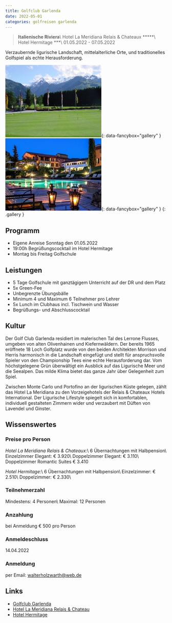 ```yaml
---
title: Golfclub Garlenda
date: 2022-05-01
categories: golfreisen garlenda
---
```


> **Italienische Riviera**\\
> Hotel La Meridiana Relais & Chateaux \*\*\*\*\*\\
> Hotel Hermitage \*\*\*\\
> 01.05.2022 - 07.05.2022

Verzaubernde ligurische Landschaft, mittelalterliche Orte, und traditionelles Golfspiel als echte Herausforderung.
<!--more-->

[![](/assets/img/garlenda/thumb-01.jpg)][1]{: data-fancybox="gallery" }
[![](/assets/img/garlenda/thumb-02.jpg)][2]{: data-fancybox="gallery" }
{: .gallery }

## Programm
* Eigene Anreise Sonntag den 01.05.2022
* 19:00h Begrüßungscocktail im Hotel Hermitage
* Montag bis Freitag Golfschule

## Leistungen
* 5 Tage Golfschule mit ganztägigem Unterricht auf der DR und dem Platz
* 5x Green-Fee
* Unbegrenzte Übungsbälle
* Minimum 4 und Maximum 6 Teilnehmer pro Lehrer
* 5x Lunch im Clubhaus incl. Tischwein und Wasser
* Begrüßungs- und Abschlusscocktail

## Kultur
Der Golf Club Garlenda residiert im malerischen Tal des Lerrone Flusses, umgeben von alten Olivenhainen und Kiefernwäldern. Der bereits 1965 eröffnete 18 Loch Golfplatz wurde von den beiden Architekten Morrison und Herris harmonisch in die Landschaft eingefügt und stellt für anspruchsvolle Spieler von den Championship Tees eine echte Herausforderung dar. Vom höchstgelegene Grün überwältigt ein Ausblick auf das Ligurische Meer und die Seealpen. Das milde Klima bietet das ganze Jahr über Gelegenheit zum Spiel.

Zwischen Monte Carlo und Portofino an der ligurischen Küste gelegen, zählt das Hotel La Meridiana zu den Vorzeigehotels der Relais & Chateaux Hotels International. Der Ligurische Lifestyle spiegelt sich in komfortablen, individuell gestalteten Zimmern wider und verzaubert mit Düften von Lavendel und Ginster.

## Wissenswertes

### Preise pro Person
*Hotel La Meridiana Relais & Chateaux:*\\
6 Übernachtungen mit Halbpension\\
Einzelzimmer Elegant: € 3.920\\
Doppelzimmer Elegant: € 3.110\\
Doppelzimmer Romantic Suites € 3.410

*Hotel Hermitage:*\\
6 Übernachtungen mit Halbpension\\
Einzelzimmer: € 2.510\\
Doppelzimmer: € 2.330\\


### Teilnehmerzahl
Mindestens: 4 Personen\\
Maximal: 12 Personen

### Anzahlung
bei Anmeldung € 500 pro Person

### Anmeldeschluss
14.04.2022

### Anmeldung
per Email:  walterholzwarth@web.de

## Links
* [Golfclub Garlenda](http://www.garlendagolf.it/)
* [Hotel La Meridiana Relais & Chateau](http://www.lameridianaresort.com/)
* [Hotel Hermitage](http://www.hotelhermitage.info)

[1]: /assets/img/garlenda/full-01.jpg
[2]: /assets/img/garlenda/full-02.jpg


